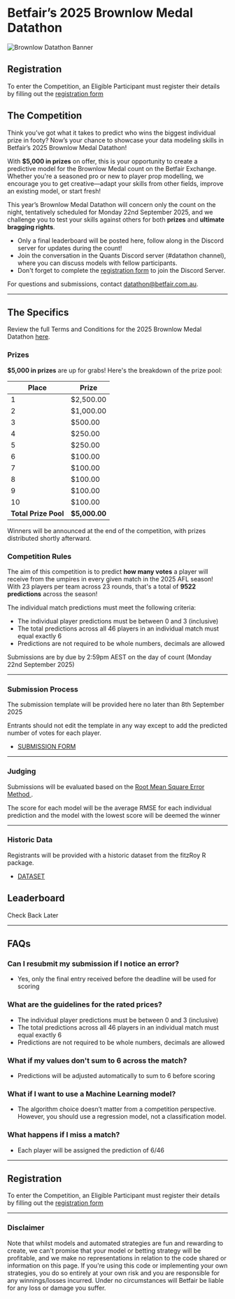 # Betfair’s 2025 Brownlow Medal Datathon

![Brownlow Datathon Banner](../img/BROWNLOW_MEDAL_DATATHON.png)

## Registration

To enter the Competition, an Eligible Participant must register their details by filling out the [registration form](https://forms.office.com/r/VbxSUYXjsi)

## The Competition

Think you’ve got what it takes to predict who wins the biggest individual prize in footy? Now’s your chance to showcase your data modeling skills in Betfair’s 2025 Brownlow Medal Datathon!

With **$5,000 in prizes** on offer, this is your opportunity to create a predictive model for the Brownlow Medal count on the Betfair Exchange. Whether you're a seasoned pro or new to player prop modelling, we encourage you to get creative—adapt your skills from other fields, improve an existing model, or start fresh!

This year’s Brownlow Medal Datathon will concern only the count on the night, tentatively scheduled for Monday 22nd September 2025, and we challenge you to test your skills against others for both **prizes** and **ultimate bragging rights**.

- Only a final leaderboard will be posted here, follow along in the Discord server for updates during the count!
- Join the conversation in the Quants Discord server (#datathon channel), where you can discuss models with fellow participants.
- Don't forget to complete the [registration form](https://forms.office.com/r/ZG9ea1xQj1) to join the Discord Server.

For questions and submissions, contact [datathon@betfair.com.au](mailto:datathon@betfair.com.au).

---

## The Specifics

Review the full Terms and Conditions for the 2025 Brownlow Medal Datathon [here](../assets/Brownlow_Datathon_2025_TCs.pdf).

### Prizes

**$5,000 in prizes** are up for grabs! Here's the breakdown of the prize pool:

| Place | Prize     |
|-------|-----------|
| 1     | $2,500.00 |
| 2     | $1,000.00 |
| 3     | $500.00   |
| 4     | $250.00   |
| 5     | $250.00   |
| 6     | $100.00   |
| 7     | $100.00   |
| 8     | $100.00   | 
| 9     | $100.00   | 
| 10    | $100.00   |
| **Total Prize Pool** | **$5,000.00** |

Winners will be announced at the end of the competition, with prizes distributed shortly afterward.

### Competition Rules

The aim of this competition is to predict **how many votes** a player will receive from the umpires in every given match in the 2025 AFL season!
With 23 players per team across 23 rounds, that's a total of **9522 predictions** across the season!

The individual match predictions must meet the following criteria:

 - The individual player predictions must be between 0 and 3 (inclusive)
 - The total predictions across all 46 players in an individual match must equal exactly 6
 - Predictions are not required to be whole numbers, decimals are allowed

Submissions are by due by 2:59pm AEST on the day of count (Monday 22nd September 2025)

---

### Submission Process

The submission template will be provided here no later than 8th September 2025

Entrants should not edit the template in any way except to add the predicted number of votes for each player.

- [SUBMISSION FORM](../assets/Brownlow_Medal_Datathon_2025_Submission_Form.csv)

---

### Judging

Submissions will be evaluated based on the [Root Mean Square Error Method ](https://en.wikipedia.org/wiki/Root_mean_square_deviation). 

The score for each model will be the average RMSE for each individual prediction and the model with the lowest score will be deemed the winner

---

### Historic Data

Registrants will be provided with a historic dataset from the fitzRoy R package.

 - [DATASET](../assets/brownlow_datathon_dataset.zip)

## Leaderboard

Check Back Later

---

## FAQs

### Can I resubmit my submission if I notice an error?

- Yes, only the final entry received before the deadline will be used for scoring

### What are the guidelines for the rated prices?

 - The individual player predictions must be between 0 and 3 (inclusive)
 - The total predictions across all 46 players in an individual match must equal exactly 6
 - Predictions are not required to be whole numbers, decimals are allowed

### What if my values don't sum to 6 across the match?

- Predictions will be adjusted automatically to sum to 6 before scoring

### What if I want to use a Machine Learning model?

- The algorithm choice doesn’t matter from a competition perspective. However, you should use a regression model, not a classification model.

### What happens if I miss a match?

- Each player will be assigned the prediction of 6/46

---

## Registration

To enter the Competition, an Eligible Participant must register their details by filling out the [registration form](https://forms.office.com/r/VbxSUYXjsi)

---

### Disclaimer

Note that whilst models and automated strategies are fun and rewarding to create, we can't promise that your model or betting strategy will be profitable, and we make no representations in relation to the code shared or information on this page. If you're using this code or implementing your own strategies, you do so entirely at your own risk and you are responsible for any winnings/losses incurred. Under no circumstances will Betfair be liable for any loss or damage you suffer.

